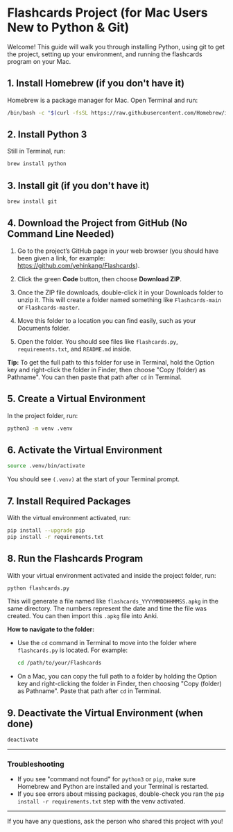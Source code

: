 
# Flashcards Project (for Mac Users New to Python & Git)

Welcome! This guide will walk you through installing Python, using git to get the project, setting up your environment, and running the flashcards program on your Mac.

## 1. Install Homebrew (if you don't have it)

Homebrew is a package manager for Mac. Open Terminal and run:

```bash
/bin/bash -c "$(curl -fsSL https://raw.githubusercontent.com/Homebrew/install/HEAD/install.sh)"
```

## 2. Install Python 3

Still in Terminal, run:

```bash
brew install python
```

## 3. Install git (if you don't have it)

```bash
brew install git
```



## 4. Download the Project from GitHub (No Command Line Needed)

1. Go to the project’s GitHub page in your web browser (you should have been given a link, for example: https://github.com/yehinkang/Flashcards).

2. Click the green **Code** button, then choose **Download ZIP**.

3. Once the ZIP file downloads, double-click it in your Downloads folder to unzip it. This will create a folder named something like `Flashcards-main` or `Flashcards-master`.

4. Move this folder to a location you can find easily, such as your Documents folder.

5. Open the folder. You should see files like `flashcards.py`, `requirements.txt`, and `README.md` inside.

**Tip:** To get the full path to this folder for use in Terminal, hold the Option key and right-click the folder in Finder, then choose "Copy (folder) as Pathname". You can then paste that path after `cd` in Terminal.

## 5. Create a Virtual Environment

In the project folder, run:

```bash
python3 -m venv .venv
```

## 6. Activate the Virtual Environment

```bash
source .venv/bin/activate
```

You should see `(.venv)` at the start of your Terminal prompt.

## 7. Install Required Packages

With the virtual environment activated, run:

```bash
pip install --upgrade pip
pip install -r requirements.txt
```


## 8. Run the Flashcards Program

With your virtual environment activated and inside the project folder, run:

```bash
python flashcards.py
```

This will generate a file named like `flashcards_YYYYMMDDHHMMSS.apkg` in the same directory. The numbers represent the date and time the file was created. You can then import this `.apkg` file into Anki.

**How to navigate to the folder:**

- Use the `cd` command in Terminal to move into the folder where `flashcards.py` is located. For example:
	```bash
	cd /path/to/your/Flashcards
	```
- On a Mac, you can copy the full path to a folder by holding the Option key and right-clicking the folder in Finder, then choosing "Copy (folder) as Pathname". Paste that path after `cd` in Terminal.

## 9. Deactivate the Virtual Environment (when done)

```bash
deactivate
```

---

### Troubleshooting

- If you see "command not found" for `python3` or `pip`, make sure Homebrew and Python are installed and your Terminal is restarted.
- If you see errors about missing packages, double-check you ran the `pip install -r requirements.txt` step with the venv activated.

---

If you have any questions, ask the person who shared this project with you!
